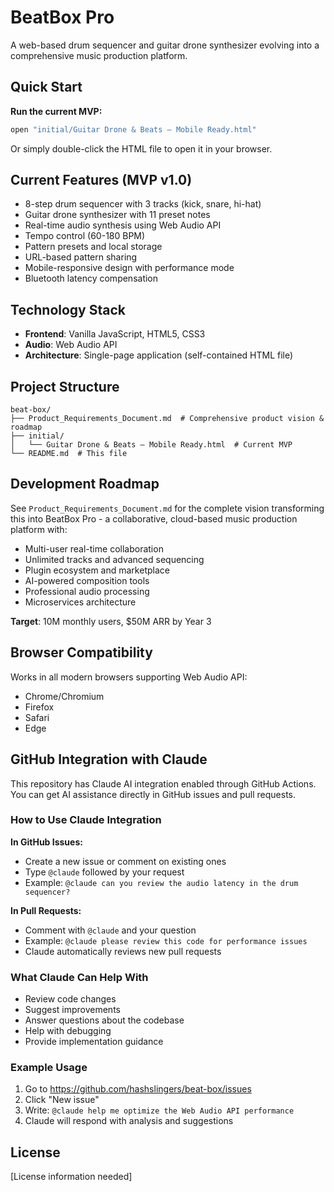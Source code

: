 # BeatBox Pro

A web-based drum sequencer and guitar drone synthesizer evolving into a comprehensive music production platform.

## Quick Start

**Run the current MVP:**
```bash
open "initial/Guitar Drone & Beats – Mobile Ready.html"
```

Or simply double-click the HTML file to open it in your browser.

## Current Features (MVP v1.0)

- 8-step drum sequencer with 3 tracks (kick, snare, hi-hat)
- Guitar drone synthesizer with 11 preset notes
- Real-time audio synthesis using Web Audio API
- Tempo control (60-180 BPM)
- Pattern presets and local storage
- URL-based pattern sharing
- Mobile-responsive design with performance mode
- Bluetooth latency compensation

## Technology Stack

- **Frontend**: Vanilla JavaScript, HTML5, CSS3
- **Audio**: Web Audio API
- **Architecture**: Single-page application (self-contained HTML file)

## Project Structure

```
beat-box/
├── Product_Requirements_Document.md  # Comprehensive product vision & roadmap
├── initial/
│   └── Guitar Drone & Beats – Mobile Ready.html  # Current MVP
└── README.md  # This file
```

## Development Roadmap

See `Product_Requirements_Document.md` for the complete vision transforming this into BeatBox Pro - a collaborative, cloud-based music production platform with:

- Multi-user real-time collaboration
- Unlimited tracks and advanced sequencing
- Plugin ecosystem and marketplace
- AI-powered composition tools
- Professional audio processing
- Microservices architecture

**Target**: 10M monthly users, $50M ARR by Year 3

## Browser Compatibility

Works in all modern browsers supporting Web Audio API:
- Chrome/Chromium
- Firefox  
- Safari
- Edge

## GitHub Integration with Claude

This repository has Claude AI integration enabled through GitHub Actions. You can get AI assistance directly in GitHub issues and pull requests.

### How to Use Claude Integration

**In GitHub Issues:**
- Create a new issue or comment on existing ones
- Type `@claude` followed by your request
- Example: `@claude can you review the audio latency in the drum sequencer?`

**In Pull Requests:**
- Comment with `@claude` and your question
- Example: `@claude please review this code for performance issues`
- Claude automatically reviews new pull requests

### What Claude Can Help With
- Review code changes
- Suggest improvements
- Answer questions about the codebase
- Help with debugging
- Provide implementation guidance

### Example Usage
1. Go to https://github.com/hashslingers/beat-box/issues
2. Click "New issue"
3. Write: `@claude help me optimize the Web Audio API performance`
4. Claude will respond with analysis and suggestions

## License

[License information needed]